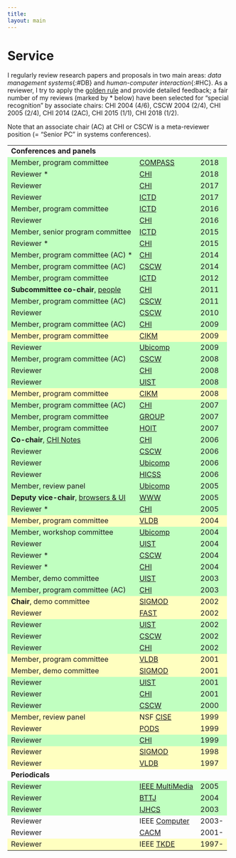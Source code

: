 ```yaml
---
title:
layout: main
---
```

<style>
#HC { background: #c0ffc0; }
#DB { background: #ffffc0; }
</style>

# Service

I regularly review research papers and proposals in two main areas:
_data management systems_{:#DB} and _human-computer
interaction_{:#HC}.  As a reviewer, I try to apply the [golden
rule](https://en.wikipedia.org/wiki/Golden_Rule) and provide detailed
feedback; a fair number of my reviews (marked by * below) have been
selected for &ldquo;special recognition&rdquo; by associate chairs:
CHI 2004 (4/6), CSCW 2004 (2/4), CHI 2005 (2/4), CHI 2014 (2AC), CHI
2015 (1/1), CHI 2018 (1/2).

Note that an associate chair (AC) at CHI or CSCW is a meta-reviewer
position (= &ldquo;Senior PC&rdquo; in systems conferences).

<style>
TD.CurrentTab {
 margin: 0px;
 padding: 0.1em;
 border-style: solid solid none solid;
 border-width: 1px;
 border-color: black;
 font-weight: bold;
 background: #ffffff; }
TD.OtherTab {
 margin: 0px;
 padding: 0.1em;
 border-style: solid;
 border-width: 1px;
 border-color: black;
 font-weight: normal;
 background: #dddddd; }
TD.Body {
 margin: 0px;
 padding: 0.1em;
 border-style: none solid solid solid;
 border-width: 1px;
 border-color: black;
 font-weight: normal;
 background: #ffffff; }
I.HC {
 background: #c0ffc0; }
I.DB {
 background: #ffffc0; }
TR.HC {
 background: #c0ffc0; }
TR.DB {
 background: #ffffc0; }
</style>

<table align="center">
<tr><td colspan="3"><strong>Conferences and panels</strong></td></tr>
<tr class="HC"><td>Member, program committee</td><td><a href="http://www.acmcompass.org/">COMPASS</a></td><td>2018</td></tr>
<tr class="HC"><td>Reviewer *</td><td><a href="https://chi2018.acm.org/">CHI</a></td><td>2018</td></tr>
<tr class="HC"><td>Reviewer</td><td><a href="https://chi2017.acm.org/">CHI</a></td><td>2017</td></tr>
<tr class="HC"><td>Reviewer</td><td><a href="http://ictd2017.itu.edu.pk/">ICTD</a></td><td>2017</td></tr>
<tr class="HC"><td>Member, program committee</td><td><a href="http://www.ictd2016.info/">ICTD</a></td><td>2016</td></tr>
<tr class="HC"><td>Reviewer</td><td><a href="https://chi2016.acm.org/">CHI</a></td><td>2016</td></tr>
<tr class="HC"><td>Member, senior program committee</td><td><a href="http://www.ictd2015.org/">ICTD</a></td><td>2015</td></tr>
<tr class="HC"><td>Reviewer *</td><td><a href="https://chi2015.acm.org/">CHI</a></td><td>2015</td></tr>
<tr class="HC"><td>Member, program committee (AC) *</td><td><a href="http://chi2014.acm.org/">CHI</a></td><td>2014</td></tr>
<tr class="HC"><td>Member, program committee (AC)</td><td><a href="http://www.cscw.acm.org/">CSCW</a></td><td>2014</td></tr>
<tr class="HC"><td>Member, program committee</td><td><a href="http://www.ictd2012.org/">ICTD</a></td><td>2012</td></tr>
<tr class="HC"><td><strong>Subcommittee co-chair</strong>, <a href="http://www.chi2011.org/authors/selecting-subcommittee.html#6">people</a></td><td><a href="http://www.chi2011.org/">CHI</a></td><td>2011</td></tr>
<tr class="HC"><td>Member, program committee (AC)</td><td><a href="http://www.cscw2011.org/">CSCW</a></td><td>2011</td></tr>
<tr class="HC"><td>Reviewer</td><td><a href="http://www.cscw2010.org/">CSCW</a></td><td>2010</td></tr>
<tr class="HC"><td>Member, program committee (AC)</td><td><a href="http://www.chi2009.org/">CHI</a></td><td>2009</td></tr>
<tr class="DB"><td>Member, program committee</td><td><a href="http://www.comp.polyu.edu.hk/conference/cikm2009/">CIKM</a></td><td>2009</td></tr>
<tr class="HC"><td>Reviewer</td><td><a href="http://www.ubicomp.org/ubicomp2009/">Ubicomp</a></td><td>2009</td></tr>
<tr class="HC"><td>Member, program committee (AC)</td><td><a href="http://www.acm.org/conferences/cscw2008/">CSCW</a></td><td>2008</td></tr>
<tr class="HC"><td>Reviewer</td><td><a href="http://www.chi2008.org/">CHI</a></td><td>2008</td></tr>
<tr class="HC"><td>Reviewer</td><td><a href="http://www.acm.org/uist/uist2008/">UIST</a></td><td>2008</td></tr>
<tr class="DB"><td>Member, program committee</td><td><a href="http://www.cikm2008.org/">CIKM</a></td><td>2008</td></tr>
<tr class="HC"><td>Member, program committee (AC)</td><td><a href="http://www.chi2007.org/">CHI</a></td><td>2007</td></tr>
<tr class="HC"><td>Member, program committee</td><td><a href="http://www.acm.org/conferences/group/conferences/group07/">GROUP</a></td><td>2007</td></tr>
<tr class="HC"><td>Member, program committee</td><td><a href="http://www.hoit2007.com/">HOIT</a></td><td>2007</td></tr>
<tr class="HC"><td><strong>Co-chair</strong>, <a href="http://www.chi2006.org/call/notes.php">CHI Notes</a></td><td><a href="http://www.chi2006.org/">CHI</a></td><td>2006</td></tr>
<tr class="HC"><td>Reviewer</td><td><a href="http://www.acm.org/conferences/cscw2006/">CSCW</a></td><td>2006</td></tr>
<tr class="HC"><td>Reviewer</td><td><a href="http://www.ubicomp.org/ubicomp2006/">Ubicomp</a></td><td>2006</td></tr>
<tr class="HC"><td>Reviewer</td><td><a href="http://www.visi.com/~snowfall/HICSS39pc.html">HICSS</a></td><td>2006</td></tr>
<tr class="HC"><td>Member, review panel</td><td><a href="http://www.ubicomp.org/ubicomp2005/">Ubicomp</a></td><td>2005</td></tr>
<tr class="HC"><td><strong>Deputy vice-chair</strong>, <a href="http://www2005.org/papers/browser.html">browsers &amp; UI</a></td><td><a href="http://www2005.org/">WWW</a></td><td>2005</td></tr>
<tr class="HC"><td>Reviewer *</td><td><a href="http://www.acm.org/sigchi/chi2005/">CHI</a></td><td>2005</td></tr>
<tr class="DB"><td>Member, program committee</td><td><a href="http://www.vldb.org/">VLDB</a></td><td>2004</td></tr>
<tr class="HC"><td>Member, workshop committee</td><td><a href="http://www.ubicomp.org/ubicomp2004/">Ubicomp</a></td><td>2004</td></tr>
<tr class="HC"><td>Reviewer</td><td><a href="http://www.acm.org/uist/uist2004/">UIST</a></td><td>2004</td></tr>
<tr class="HC"><td>Reviewer *</td><td><a href="http://www.acm.org/conferences/cscw2004/">CSCW</a></td><td>2004</td></tr>
<tr class="HC"><td>Reviewer *</td><td><a href="http://www.acm.org/sigchi/chi2004/">CHI</a></td><td>2004</td></tr>
<tr class="HC"><td>Member, demo committee</td><td><a href="http://www.acm.org/uist/uist2003/">UIST</a></td><td>2003</td></tr>
<tr class="HC"><td>Member, program committee (AC)</td><td><a href="http://www.acm.org/sigchi/chi2003/">CHI</a></td><td>2003</td></tr>
<tr class="DB"><td><strong>Chair</strong>, demo committee</td><td><a href="http://www.acm.org/sigmod/">SIGMOD</a></td><td>2002</td></tr>
<tr class="DB"><td>Reviewer</td><td><a href="http://www.usenix.org/publications/library/proceedings/fast02/">FAST</a></td><td>2002</td></tr>
<tr class="HC"><td>Reviewer</td><td><a href="http://www.acm.org/uist/uist2002/">UIST</a></td><td>2002</td></tr>
<tr class="HC"><td>Reviewer</td><td><a href="http://www.acm.org/conferences/cscw2002/">CSCW</a></td><td>2002</td></tr>
<tr class="HC"><td>Reviewer</td><td><a href="http://www.acm.org/sigchi/chi2002/">CHI</a></td><td>2002</td></tr>
<tr class="DB"><td>Member, program committee</td><td><a href="http://www.vldb.org/">VLDB</a></td><td>2001</td></tr>
<tr class="DB"><td>Member, demo committee</td><td><a href="http://www.acm.org/sigmod/">SIGMOD</a></td><td>2001</td></tr>
<tr class="HC"><td>Reviewer</td><td><a href="http://www.acm.org/uist/uist2001/">UIST</a></td><td>2001</td></tr>
<tr class="HC"><td>Reviewer</td><td><a href="http://www.acm.org/sigchi/chi2001/">CHI</a></td><td>2001</td></tr>
<tr class="HC"><td>Reviewer</td><td><a href="http://www.sigchi.org/cscw2000/">CSCW</a></td><td>2000</td></tr>
<tr class="DB"><td>Member, review panel</td><td>NSF <a href="http://www.cise.nsf.gov/">CISE</a></td><td>1999</td></tr>
<tr class="DB"><td>Reviewer</td><td><a href="http://www.acm.org/sigmod/pods/">PODS</a></td><td>1999</td></tr>
<tr class="HC"><td>Reviewer</td><td><a href="http://www.acm.org/sigchi/chi99/">CHI</a></td><td>1999</td></tr>
<tr class="DB"><td>Reviewer</td><td><a href="http://www.acm.org/sigmod/">SIGMOD</a></td><td>1998</td></tr>
<tr class="DB"><td>Reviewer</td><td><a href="http://www.vldb.org/">VLDB</a></td><td>1997</td></tr>
<tr><td colspan="3"><strong>Periodicals</strong></td></tr>
<tr class="HC"><td>Reviewer</td><td><a href="http://www.computer.org/multimedia">IEEE MultiMedia</a></td><td>2005</td></tr>
<tr class="HC"><td>Reviewer</td><td><a href="http://wireless.kluweronline.com/journals/bttj/">BTTJ</a></td><td>2004</td></tr>
<tr class="HC"><td>Reviewer</td><td><a href="http://www.academicpress.com/ijhcs/">IJHCS</a></td><td>2003</td></tr>
<tr><td>Reviewer</td><td>IEEE <a href="http://www.computer.org/computer/">Computer</a></td><td>2003-</td></tr>
<tr><td>Reviewer</td><td><a href="http://www.acm.org/cacm/">CACM</a></td><td>2001-</td></tr>
<tr class="DB"><td>Reviewer</td><td>IEEE <a href="http://www.computer.org/tkde/">TKDE</a></td><td>1997-</td></tr>
</table>

